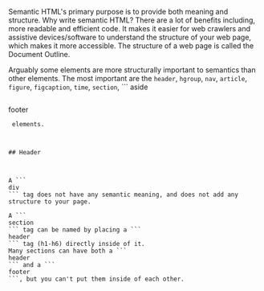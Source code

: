 Semantic HTML's primary purpose is to provide both meaning and structure. 
Why write semantic HTML? There are a lot of benefits including, more readable and efficient code. It makes it easier for web crawlers and assistive devices/software to understand the structure of your web page, which makes it more accessible. The structure of a web page is called the Document Outline.

Arguably some elements are more structurally important to semantics than other elements. The most important are the ```
header
```, ```
hgroup
```, ```
nav
```, ```
article
```, ```
figure
```, ```
figcaption
```, ```
time
```, ```
section
```, ```
aside
```, and 
```
footer
```
 elements.



## Header



A ```
div
``` tag does not have any semantic meaning, and does not add any structure to your page.

A ```
section
``` tag can be named by placing a ```
header
``` tag (h1-h6) directly inside of it.
Many sections can have both a ```
header
``` and a ```
footer
```, but you can't put them inside of each other.